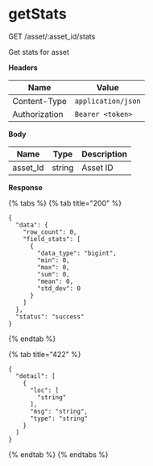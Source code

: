 # getStats

GET /asset/:asset\_id/stats

Get stats for asset

**Headers**

| Name          | Value              |
| ------------- | ------------------ |
| Content-Type  | `application/json` |
| Authorization | `Bearer <token>`   |

**Body**

| Name      | Type   | Description |
| --------- | ------ | ----------- |
| asset\_Id | string | Asset ID    |

**Response**

{% tabs %}
{% tab title="200" %}
```
{
  "data": {
    "row_count": 0,
    "field_stats": [
      {
        "data_type": "bigint",
        "min": 0,
        "max": 0,
        "sum": 0,
        "mean": 0,
        "std_dev": 0
      }
    ]
  },
  "status": "success"
}
```
{% endtab %}

{% tab title="422" %}
```
{
  "detail": [
    {
      "loc": [
        "string"
      ],
      "msg": "string",
      "type": "string"
    }
  ]
}
```
{% endtab %}
{% endtabs %}
